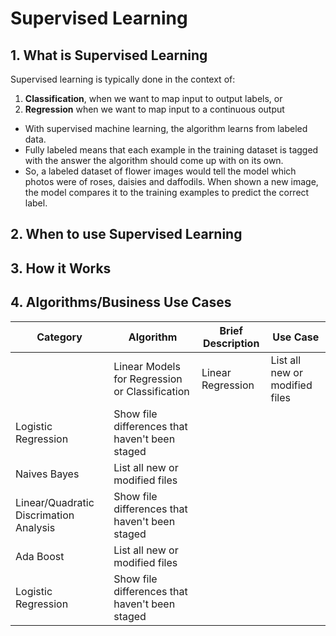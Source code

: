 
# Supervised Learning

## 1. What is Supervised Learning 

Supervised learning is typically done in the context of:
1. **Classification**, when we want to map input to output labels, or
2. **Regression** when we want to map input to a continuous output

* With supervised machine learning, the algorithm learns from labeled data.
* Fully labeled means that each example in the training dataset is tagged with the answer the algorithm should come up with on its own. 
* So, a labeled dataset of flower images would tell the model which photos were of roses, daisies and daffodils. When shown a new image, the model compares it to the training examples to predict the correct label.

## 2. When to use Supervised Learning

## 3. How it Works

## 4. Algorithms/Business Use Cases

| Category| Algorithm | Brief Description | Use Case |
| ---|--- | --- | -- |
| |Linear Models for Regression or Classification|Linear Regression | List all new or modified files |
| Logistic Regression | Show file differences that haven't been staged |
| Naives Bayes | List all new or modified files |
| Linear/Quadratic Discrimation Analysis | Show file differences that haven't been staged |
|Ada Boost | List all new or modified files |
| Logistic Regression | Show file differences that haven't been staged |
